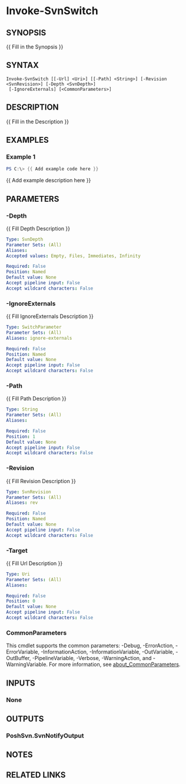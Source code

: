 ﻿---
external help file: PoshSvn.dll-Help.xml
Module Name: PoshSvn
online version: https://www.poshsvn.com/docs/Invoke-SvnSwitch/
schema: 2.0.0
---

# Invoke-SvnSwitch

## SYNOPSIS
{{ Fill in the Synopsis }}

## SYNTAX

```
Invoke-SvnSwitch [[-Url] <Uri>] [[-Path] <String>] [-Revision <SvnRevision>] [-Depth <SvnDepth>]
 [-IgnoreExternals] [<CommonParameters>]
```

## DESCRIPTION
{{ Fill in the Description }}

## EXAMPLES

### Example 1
```powershell
PS C:\> {{ Add example code here }}
```

{{ Add example description here }}

## PARAMETERS

### -Depth
{{ Fill Depth Description }}

```yaml
Type: SvnDepth
Parameter Sets: (All)
Aliases:
Accepted values: Empty, Files, Immediates, Infinity

Required: False
Position: Named
Default value: None
Accept pipeline input: False
Accept wildcard characters: False
```

### -IgnoreExternals
{{ Fill IgnoreExternals Description }}

```yaml
Type: SwitchParameter
Parameter Sets: (All)
Aliases: ignore-externals

Required: False
Position: Named
Default value: None
Accept pipeline input: False
Accept wildcard characters: False
```

### -Path
{{ Fill Path Description }}

```yaml
Type: String
Parameter Sets: (All)
Aliases:

Required: False
Position: 1
Default value: None
Accept pipeline input: False
Accept wildcard characters: False
```

### -Revision
{{ Fill Revision Description }}

```yaml
Type: SvnRevision
Parameter Sets: (All)
Aliases: rev

Required: False
Position: Named
Default value: None
Accept pipeline input: False
Accept wildcard characters: False
```

### -Target
{{ Fill Url Description }}

```yaml
Type: Uri
Parameter Sets: (All)
Aliases:

Required: False
Position: 0
Default value: None
Accept pipeline input: False
Accept wildcard characters: False
```

### CommonParameters
This cmdlet supports the common parameters: -Debug, -ErrorAction, -ErrorVariable, -InformationAction, -InformationVariable, -OutVariable, -OutBuffer, -PipelineVariable, -Verbose, -WarningAction, and -WarningVariable. For more information, see [about_CommonParameters](http://go.microsoft.com/fwlink/?LinkID=113216).

## INPUTS

### None

## OUTPUTS

### PoshSvn.SvnNotifyOutput

## NOTES

## RELATED LINKS
